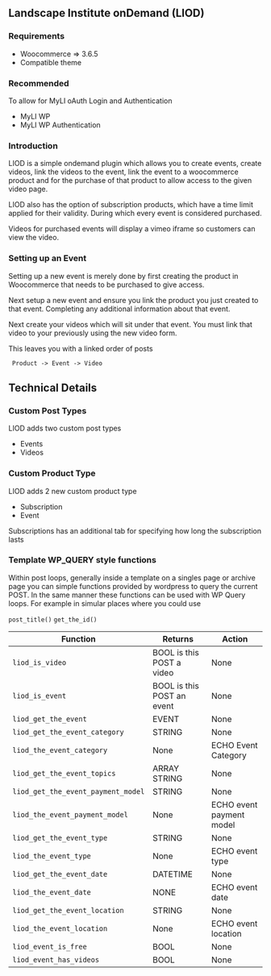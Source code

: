 ## Landscape Institute onDemand (LIOD)

### Requirements
- Woocommerce => 3.6.5
- Compatible theme

### Recommended
To allow for MyLI oAuth Login and Authentication
- MyLI WP 
- MyLI WP Authentication

### Introduction

LIOD is a simple ondemand plugin which allows you to create events, create videos, link the videos to the event, link the event to a woocommerce product and for the purchase of that product to allow access to the given video page. 

LIOD also has the option of subscription products, which have a time limit applied for their validity. During which every event is considered purchased. 

Videos for purchased events will display a vimeo iframe so customers can view the video. 

### Setting up an Event

Setting up a new event is merely done by first creating the product in Woocommerce that needs to be purchased to give access. 

Next setup a new event and ensure you link the product you just created to that event. Completing any additional information about that event. 

Next create your videos which will sit under that event. You must link that video to your previously using the new video form. 

This leaves you with a linked order of posts 

` Product -> Event -> Video`

## Technical Details

### Custom Post Types

LIOD adds two custom post types
- Events
- Videos

### Custom Product Type

LIOD adds 2 new custom product type
- Subscription
- Event

Subscriptions has an additional tab for specifying how long the subscription lasts

### Template WP_QUERY style functions

Within post loops, generally inside a template on a singles page or archive page you can simple functions provided by wordpress to query the current POST. 
In the same manner these functions can be used with WP Query loops. 
For example in simular places where you could use 

`post_title()`
`get_the_id()` 


| Function | Returns  | Action |
|--|--|--|
| `liod_is_video` | BOOL is this POST a video | None |
| `liod_is_event` | BOOL is this POST an event | None |
| `liod_get_the_event` | EVENT | None |
| `liod_get_the_event_category` | STRING | None |
| `liod_the_event_category` | None | ECHO Event Category|
| `liod_get_the_event_topics` | ARRAY STRING | None |
| `liod_get_the_event_payment_model` | STRING | None |
| `liod_the_event_payment_model` | None | ECHO event payment model |
| `liod_get_the_event_type` | STRING | None |
| `liod_the_event_type` | None | ECHO event type |
| `liod_get_the_event_date` | DATETIME | None |
| `liod_the_event_date` | NONE | ECHO event date |
| `liod_get_the_event_location` | STRING| None |
| `liod_the_event_location` | None  | ECHO event location|
| `liod_event_is_free` | BOOL | None |
| `liod_event_has_videos` | BOOL | None


